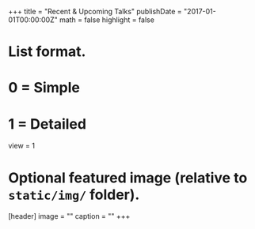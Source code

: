 +++
title = "Recent & Upcoming Talks"
publishDate = "2017-01-01T00:00:00Z"
math = false
highlight = false

# List format.
#   0 = Simple
#   1 = Detailed
view = 1

# Optional featured image (relative to `static/img/` folder).
[header]
image = ""
caption = ""
+++
